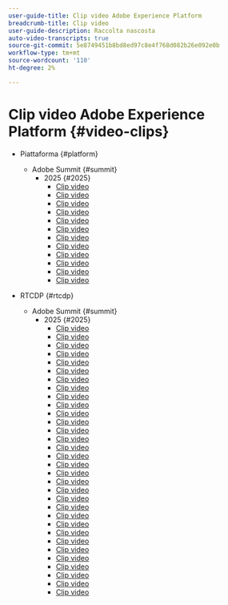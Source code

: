 ```yaml
---
user-guide-title: Clip video Adobe Experience Platform
breadcrumb-title: Clip video
user-guide-description: Raccolta nascosta
auto-video-transcripts: true
source-git-commit: 5e8749451b8bd8ed97c8e4f768d082b26e092e0b
workflow-type: tm+mt
source-wordcount: '110'
ht-degree: 2%

---
```



# Clip video Adobe Experience Platform {#video-clips}

+ Piattaforma {#platform}
   + Adobe Summit {#summit}
      + 2025 {#2025}
         + [Clip video](platform/summit/2025/aaa-northeast-s-use-of-ai-assistant.md)
         + [Clip video](platform/summit/2025/finding-data-attributes-with-ai-assistant.md)
         + [Clip video](platform/summit/2025/introduction-to-ai-assistant-in-adobe-experience-platform.md)
         + [Clip video](platform/summit/2025/optimizing-audiences-with-ai-assistant.md)
         + [Clip video](platform/summit/2025/adobe-experience-platform-building-connected-customer-journeys.md)
         + [Clip video](platform/summit/2025/adobe-s-internal-use-of-aep-driving-experience-led-growth.md)
         + [Clip video](platform/summit/2025/architecting-adobe-experience-platform-for-scalability.md)
         + [Clip video](platform/summit/2025/key-takeaways-for-deploying-aep-at-scale.md)
         + [Clip video](platform/summit/2025/managing-data-governance-and-access-in-aep.md)
         + [Clip video](platform/summit/2025/optimizing-aep-with-sandbox-tooling.md)
         + [Clip video](platform/summit/2025/run-and-operate-strategies-for-aep-at-scale.md)
         + [Clip video](platform/summit/2025/single-vs-multi-sandbox-approach-in-aep.md)

+ RTCDP {#rtcdp}
   + Adobe Summit {#summit}
      + 2025 {#2025}
         + [Clip video](rtcdp/summit/2025/accelerating-your-audience-strategy-with-real-time-cdp.md)
         + [Clip video](rtcdp/summit/2025/adobe-s-approach-to-audience-strategy-and-activation.md)
         + [Clip video](rtcdp/summit/2025/adobe-s-approach-to-member-onboarding-and-retention.md)
         + [Clip video](rtcdp/summit/2025/adobe-s-internal-use-of-aep-driving-retention-with-data-driven-journeys.md)
         + [Clip video](rtcdp/summit/2025/adobe-s-internal-use-of-unified-profiles-for-creative-cloud.md)
         + [Clip video](rtcdp/summit/2025/ai-assistant-boosting-productivity-in-audience-management.md)
         + [Clip video](rtcdp/summit/2025/ai-assistant-for-audiences-optimizing-audience-strategies.md)
         + [Clip video](rtcdp/summit/2025/audience-agent-proactive-audience-health-monitoring.md)
         + [Clip video](rtcdp/summit/2025/audience-portal-centralizing-and-managing-audiences.md)
         + [Clip video](rtcdp/summit/2025/audience-portal-centralizing-data-for-better-marketing-decisions.md)
         + [Clip video](rtcdp/summit/2025/best-practices-for-data-modeling-in-adobe-experience-platform.md)
         + [Clip video](rtcdp/summit/2025/best-practices-for-schema-design-in-adobe-experience-platform.md)
         + [Clip video](rtcdp/summit/2025/creating-targeted-audiences-with-ai-assistant.md)
         + [Clip video](rtcdp/summit/2025/customer-centric-approach-vs-campaign-centric-approach.md)
         + [Clip video](rtcdp/summit/2025/defining-customer-experience-use-cases.md)
         + [Clip video](rtcdp/summit/2025/discover-activate-and-measure-with-real-time-cdp-collaboration.md)
         + [Clip video](rtcdp/summit/2025/end-to-end-use-case-activation-process.md)
         + [Clip video](rtcdp/summit/2025/evolving-customer-experience-maturity.md)
         + [Clip video](rtcdp/summit/2025/expanding-high-value-audiences-with-look-alike-models.md)
         + [Clip video](rtcdp/summit/2025/federated-audience-composition-expanding-audience-reach.md)
         + [Clip video](rtcdp/summit/2025/federated-audience-composition-expanding-your-reach.md)
         + [Clip video](rtcdp/summit/2025/federated-audience-composition-unifying-data-for-real-time-marketing.md)
         + [Clip video](rtcdp/summit/2025/how-ai-assistant-transforms-data-insights-in-real-time-cdp.md)
         + [Clip video](rtcdp/summit/2025/how-ai-enhances-real-time-cdp-with-predictive-insights.md)
         + [Clip video](rtcdp/summit/2025/how-real-time-cdp-collaboration-works.md)
         + [Clip video](rtcdp/summit/2025/how-to-operate-and-communicate-effectively-in-tiger-teams.md)
         + [Clip video](rtcdp/summit/2025/introducing-adobe-s-agent-orchestrator-for-intelligent-activation.md)
         + [Clip video](rtcdp/summit/2025/introduction-to-real-time-cdp-collaboration.md)
         + [Clip video](rtcdp/summit/2025/key-differentiators-of-real-time-cdp-collaboration.md)
         + [Clip video](rtcdp/summit/2025/run-and-operate-strategies-for-scaling-adobe-experience-platform.md)
         + [Clip video](rtcdp/summit/2025/the-power-of-ai-in-real-time-cdp-for-audience-optimization.md)
         + [Clip video](rtcdp/summit/2025/three-phased-approach-to-audience-driven-marketing.md)


